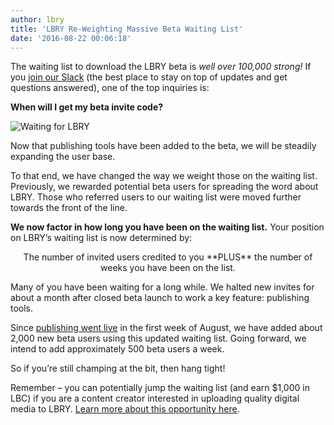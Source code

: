 ```yaml
---
author: lbry
title: 'LBRY Re-Weighting Massive Beta Waiting List'
date: '2016-08-22 00:06:18'
---
```

The waiting list to download the LBRY beta is *well over 100,000 strong!* If you [join our Slack](http://slack.lbry.io/) (the best place to stay on top of updates and get questions answered), one of the top inquiries is: 

**When will I get my beta invite code?**

![Waiting for LBRY](/img/news/waiting.png)

Now that publishing tools have been added to the beta, we will be steadily expanding the user base. 

To that end, we have changed the way we weight those on the waiting list. Previously, we rewarded potential beta users for spreading the word about LBRY. Those who referred users to our waiting list were moved further towards the front of the line. 

**We now factor in how long you have been on the waiting list.** Your position on LBRY’s waiting list is now determined by:

<p align="center">The number of invited users credited to you **PLUS** the number of weeks you have been on the list.</p>

Many of you have been waiting for a long while. We halted new invites for about a month after closed beta launch to work a key feature: publishing tools.

Since [publishing went live](https://lbry.io/news/publish-tools-live-earn-1000-dollars) in the first week of August, we have added about 2,000 new beta users using this updated waiting list. Going forward, we intend to add approximately 500 beta users a week. 

So if you’re still champing at the bit, then hang tight! 

Remember – you can potentially jump the waiting list (and earn $1,000 in LBC) if you are a content creator interested in uploading quality digital media to LBRY. [Learn more about this opportunity here](https://lbry.io/publish). 
